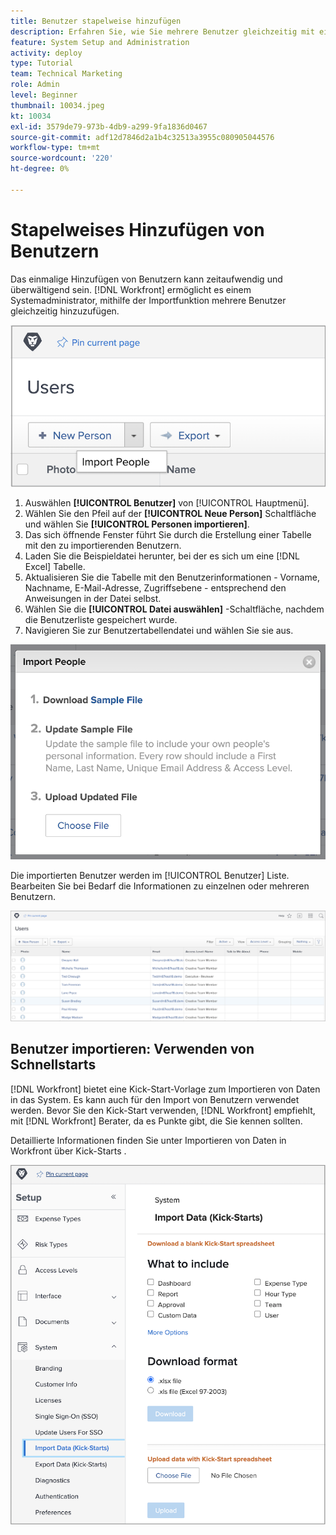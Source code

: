```yaml
---
title: Benutzer stapelweise hinzufügen
description: Erfahren Sie, wie Sie mehrere Benutzer gleichzeitig mit einer Tabelle für eine Kick-Start-Vorlage hinzufügen.
feature: System Setup and Administration
activity: deploy
type: Tutorial
team: Technical Marketing
role: Admin
level: Beginner
thumbnail: 10034.jpeg
kt: 10034
exl-id: 3579de79-973b-4db9-a299-9fa1836d0467
source-git-commit: adf12d7846d2a1b4c32513a3955c080905044576
workflow-type: tm+mt
source-wordcount: '220'
ht-degree: 0%

---
```


# Stapelweises Hinzufügen von Benutzern

Das einmalige Hinzufügen von Benutzern kann zeitaufwendig und überwältigend sein. [!DNL Workfront] ermöglicht es einem Systemadministrator, mithilfe der Importfunktion mehrere Benutzer gleichzeitig hinzuzufügen.

![[!UICONTROL Personen importieren] Menüoption](assets/admin-fund-adding-users-5.png)

1. Auswählen **[!UICONTROL Benutzer]** von [!UICONTROL Hauptmenü].
1. Wählen Sie den Pfeil auf der **[!UICONTROL Neue Person]** Schaltfläche und wählen Sie **[!UICONTROL Personen importieren]**.
1. Das sich öffnende Fenster führt Sie durch die Erstellung einer Tabelle mit den zu importierenden Benutzern.
1. Laden Sie die Beispieldatei herunter, bei der es sich um eine [!DNL Excel] Tabelle.
1. Aktualisieren Sie die Tabelle mit den Benutzerinformationen - Vorname, Nachname, E-Mail-Adresse, Zugriffsebene - entsprechend den Anweisungen in der Datei selbst.
1. Wählen Sie die **[!UICONTROL Datei auswählen]** -Schaltfläche, nachdem die Benutzerliste gespeichert wurde.
1. Navigieren Sie zur Benutzertabellendatei und wählen Sie sie aus.

![Fenster &quot;Personen importieren&quot;](assets/admin-fund-adding-users-6.png)

Die importierten Benutzer werden im [!UICONTROL Benutzer] Liste. Bearbeiten Sie bei Bedarf die Informationen zu einzelnen oder mehreren Benutzern.

![Benutzerliste](assets/admin-fund-adding-users-7.png)

## Benutzer importieren: Verwenden von Schnellstarts

[!DNL Workfront] bietet eine Kick-Start-Vorlage zum Importieren von Daten in das System. Es kann auch für den Import von Benutzern verwendet werden. Bevor Sie den Kick-Start verwenden, [!DNL Workfront] empfiehlt, mit [!DNL Workfront] Berater, da es Punkte gibt, die Sie kennen sollten.

<!---
paragraph below needs URL to article
--->

Detaillierte Informationen finden Sie unter Importieren von Daten in Workfront über Kick-Starts .

![[!UICONTROL Daten importieren] ([!UICONTROL Kick-Starts]) in [!UICONTROL Einrichtung] area](assets/admin-fund-adding-users-8.png)

<!--
Learn more URLs
Import users
Import data into Workfront via Kick-Starts
-->
